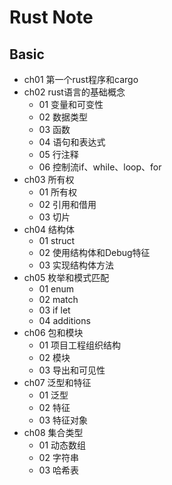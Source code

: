 # Rust Note

## Basic

- ch01 第一个rust程序和cargo
- ch02 rust语言的基础概念
  - 01 变量和可变性
  - 02 数据类型
  - 03 函数
  - 04 语句和表达式
  - 05 行注释
  - 06 控制流if、while、loop、for
- ch03 所有权
  - 01 所有权
  - 02 引用和借用
  - 03 切片
- ch04 结构体
  - 01 struct
  - 02 使用结构体和Debug特征
  - 03 实现结构体方法
- ch05 枚举和模式匹配
  - 01 enum
  - 02 match
  - 03 if let
  - 04 additions
- ch06 包和模块
  - 01 项目工程组织结构
  - 02 模块
  - 03 导出和可见性
- ch07 泛型和特征
  - 01 泛型
  - 02 特征
  - 03 特征对象
- ch08 集合类型
  - 01 动态数组
  - 02 字符串
  - 03 哈希表
